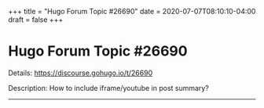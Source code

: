 +++
title = "Hugo Forum Topic #26690"
date = 2020-07-07T08:10:10-04:00
draft = false
+++
# Hugo Forum Topic #26690

Details: <https://discourse.gohugo.io/t/26690>

Description: How to include iframe/youtube in post summary?

---
